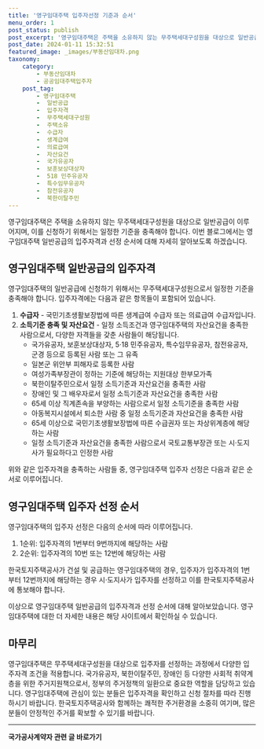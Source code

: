 ```yaml
---
title: '영구임대주택 입주자선정 기준과 순서'
menu_order: 1
post_status: publish
post_excerpt: '영구임대주택은 주택을 소유하지 않는 무주택세대구성원을 대상으로 일반공급이 이루어지며, 이를 신청하기 위해서는 일정한 기준을 충족해야 합니다. 이번 블로그에서는 영구임대주택 일반공급의 입주자격과 선정 순서에 대해 자세히 알아보도록 하겠습니다.'
post_date: 2024-01-11 15:32:51
featured_image: _images/부동산임대차.png
taxonomy:
    category:
        - 부동산임대차
        - 공공임대주택입주자
    post_tag:
        - 영구임대주택
        -  일반공급
        -  입주자격
        -  무주택세대구성원
        -  주택소유
        -  수급자
        -  생계급여
        -  의료급여
        -  자산요건
        -  국가유공자
        -  보훈보상대상자
        -  518 민주유공자
        -  특수임무유공자
        -  참전유공자
        -  북한이탈주민
---
```



영구임대주택은 주택을 소유하지 않는 무주택세대구성원을 대상으로 일반공급이 이루어지며, 이를 신청하기 위해서는 일정한 기준을 충족해야 합니다. 이번 블로그에서는 영구임대주택 일반공급의 입주자격과 선정 순서에 대해 자세히 알아보도록 하겠습니다.

## 영구임대주택 일반공급의 입주자격

영구임대주택의 일반공급에 신청하기 위해서는 무주택세대구성원으로서 일정한 기준을 충족해야 합니다. 입주자격에는 다음과 같은 항목들이 포함되어 있습니다.

1. **수급자** - 국민기초생활보장법에 따른 생계급여 수급자 또는 의료급여 수급자입니다.
2. **소득기준 충족 및 자산요건** - 일정 소득조건과 영구임대주택의 자산요건을 충족한 사람으로서, 다양한 자격들을 갖춘 사람들이 해당됩니다. 
    - 국가유공자, 보훈보상대상자, 5·18 민주유공자, 특수임무유공자, 참전유공자, 군경 등으로 등록된 사람 또는 그 유족
    - 일본군 위안부 피해자로 등록한 사람
    - 여성가족부장관이 정하는 기준에 해당하는 지원대상 한부모가족
    - 북한이탈주민으로서 일정 소득기준과 자산요건을 충족한 사람
    - 장애인 및 그 배우자로서 일정 소득기준과 자산요건을 충족한 사람
    - 65세 이상 직계존속을 부양하는 사람으로서 일정 소득기준을 충족한 사람
    - 아동복지시설에서 퇴소한 사람 중 일정 소득기준과 자산요건을 충족한 사람
    - 65세 이상으로 국민기초생활보장법에 따른 수급권자 또는 차상위계층에 해당하는 사람
    - 일정 소득기준과 자산요건을 충족한 사람으로서 국토교통부장관 또는 시·도지사가 필요하다고 인정한 사람

위와 같은 입주자격을 충족하는 사람들 중, 영구임대주택 입주자 선정은 다음과 같은 순서로 이루어집니다.

## 영구임대주택 입주자 선정 순서

영구임대주택의 입주자 선정은 다음의 순서에 따라 이루어집니다.

1. 1순위: 입주자격의 1번부터 9번까지에 해당하는 사람
2. 2순위: 입주자격의 10번 또는 12번에 해당하는 사람

한국토지주택공사가 건설 및 공급하는 영구임대주택의 경우, 입주자가 입주자격의 1번부터 12번까지에 해당하는 경우 시·도지사가 입주자를 선정하고 이를 한국토지주택공사에 통보해야 합니다.

이상으로 영구임대주택 일반공급의 입주자격과 선정 순서에 대해 알아보았습니다. 영구임대주택에 대한 더 자세한 내용은 해당 사이트에서 확인하실 수 있습니다. 

## 마무리

영구임대주택은 무주택세대구성원을 대상으로 입주자를 선정하는 과정에서 다양한 입주자격 조건을 적용합니다. 국가유공자, 북한이탈주민, 장애인 등 다양한 사회적 취약계층을 위한 주거지원책으로서, 정부의 주거정책의 일환으로 중요한 역할을 담당하고 있습니다. 영구임대주택에 관심이 있는 분들은 입주자격을 확인하고 신청 절차를 따라 진행하시기 바랍니다. 한국토지주택공사와 함께하는 쾌적한 주거환경을 소중히 여기며, 많은 분들이 안정적인 주거를 확보할 수 있기를 바랍니다.
<!-- wp:separator -->
<hr class="wp-block-separator has-alpha-channel-opacity"/>
<!-- /wp:separator -->

<!-- wp:group {"backgroundColor":"base","layout":{"type":"constrained"}} -->
<div class="wp-block-group has-base-background-color has-background"><!-- wp:paragraph {"align":"center","fontSize":"medium"} -->
<p class="has-text-align-center has-large-font-size"><strong>국가공사계약자 관련 글 바로가기</strong></p>
<!-- /wp:paragraph -->


<!-- wp:latest-posts
{"categories":[{"id":6878,"count":19,"description":"","link":"https://uknowlaw.com/category/%ea%b5%ad%ea%b0%80%ea%b3%b5%ec%82%ac%ea%b3%84%ec%95%bd%ec%9e%90/","name":"국가공사계약자","slug":"국가공사계약자","taxonomy":"category","parent":0,"meta":[],"_links":{"self":[{"href":"https://uknowlaw.com/wp-json/wp/v2/categories/6878"}],"collection":[{"href":"https://uknowlaw.com/wp-json/wp/v2/categories"}],"about":[{"href":"https://uknowlaw.com/wp-json/wp/v2/taxonomies/category"}],"wp:post_type":[{"href":"https://uknowlaw.com/wp-json/wp/v2/posts?categories=6878"}],"curies":[{"name":"wp","href":"https://api.w.org/{rel}","templated":true}]}}],"postsToShow":100,"excerptLength":28,"postLayout":"grid","columns":2,"featuredImageAlign":"left","featuredImageSizeSlug":"large","fontSize":"small"} /--></div>
<!-- /wp:group -->